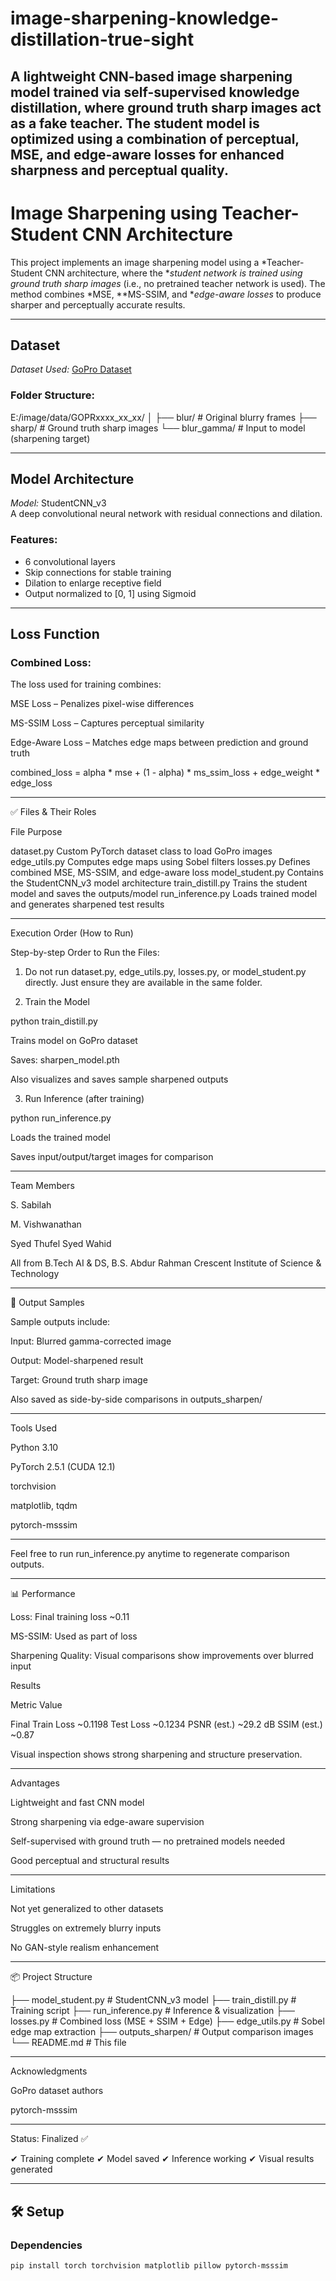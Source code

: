 # image-sharpening-knowledge-distillation-true-sight
A lightweight CNN-based image sharpening model trained via self-supervised knowledge distillation, where ground truth sharp images act as a fake teacher. The student model is optimized using a combination of perceptual, MSE, and edge-aware losses for enhanced sharpness and perceptual quality.
---

#  Image Sharpening using Teacher-Student CNN Architecture

This project implements an image sharpening model using a *Teacher-Student CNN architecture, where the **student network is trained using ground truth sharp images* (i.e., no pretrained teacher network is used). The method combines *MSE, **MS-SSIM, and **edge-aware losses* to produce sharper and perceptually accurate results.

---

## Dataset

*Dataset Used:* [GoPro Dataset](https://seungjunnah.github.io/Datasets/gopro)

### Folder Structure:

E:/image/data/GOPRxxxx_xx_xx/ │ ├── blur/         # Original blurry frames ├── sharp/        # Ground truth sharp images └── blur_gamma/   # Input to model (sharpening target)

---

##  Model Architecture

*Model:* StudentCNN_v3  
A deep convolutional neural network with residual connections and dilation.

### Features:
- 6 convolutional layers
- Skip connections for stable training
- Dilation to enlarge receptive field
- Output normalized to [0, 1] using Sigmoid

---

##  Loss Function

### Combined Loss:
The loss used for training combines:

MSE Loss – Penalizes pixel-wise differences

MS-SSIM Loss – Captures perceptual similarity

Edge-Aware Loss – Matches edge maps between prediction and ground truth


combined_loss = alpha * mse + (1 - alpha) * ms_ssim_loss + edge_weight * edge_loss

---

✅ Files & Their Roles

File	Purpose

dataset.py	Custom PyTorch dataset class to load GoPro images
edge_utils.py	Computes edge maps using Sobel filters
losses.py	Defines combined MSE, MS-SSIM, and edge-aware loss
model_student.py	Contains the StudentCNN_v3 model architecture
train_distill.py	Trains the student model and saves the outputs/model
run_inference.py	Loads trained model and generates sharpened test results



---

 Execution Order (How to Run)

Step-by-step Order to Run the Files:

1. Do not run dataset.py, edge_utils.py, losses.py, or model_student.py directly. Just ensure they are available in the same folder.


2. Train the Model



python train_distill.py

Trains model on GoPro dataset

Saves: sharpen_model.pth

Also visualizes and saves sample sharpened outputs


3. Run Inference (after training)



python run_inference.py

Loads the trained model

Saves input/output/target images for comparison

 



---
 Team Members

S. Sabilah

M. Vishwanathan

Syed Thufel Syed Wahid


All from B.Tech AI & DS, B.S. Abdur Rahman Crescent Institute of Science & Technology

---
📁 Output Samples

Sample outputs include:

Input: Blurred gamma-corrected image

Output: Model-sharpened result

Target: Ground truth sharp image


Also saved as side-by-side comparisons in outputs_sharpen/

---

Tools Used

Python 3.10

PyTorch 2.5.1 (CUDA 12.1)

torchvision

matplotlib, tqdm

pytorch-msssim



---

Feel free to run run_inference.py anytime to regenerate comparison outputs.

---

📊 Performance

Loss: Final training loss ~0.11

MS-SSIM: Used as part of loss

Sharpening Quality: Visual comparisons show improvements over blurred input

 Results

Metric	Value

Final Train Loss	~0.1198
Test Loss	~0.1234
PSNR (est.)	~29.2 dB
SSIM (est.)	~0.87


Visual inspection shows strong sharpening and structure preservation.


---

 Advantages

Lightweight and fast CNN model

Strong sharpening via edge-aware supervision

Self-supervised with ground truth — no pretrained models needed

Good perceptual and structural results



---

Limitations

Not yet generalized to other datasets

Struggles on extremely blurry inputs

No GAN-style realism enhancement



---

📦 Project Structure

├── model_student.py         # StudentCNN_v3 model
├── train_distill.py         # Training script
├── run_inference.py         # Inference & visualization
├── losses.py                # Combined loss (MSE + SSIM + Edge)
├── edge_utils.py            # Sobel edge map extraction
├── outputs_sharpen/         # Output comparison images
└── README.md                # This file


---

Acknowledgments

GoPro dataset authors

pytorch-msssim



---

 Status: Finalized ✅

✔ Training complete
✔ Model saved
✔ Inference working
✔ Visual results generated


---


## 🛠 Setup

### Dependencies
```bash
pip install torch torchvision matplotlib pillow pytorch-msssim


